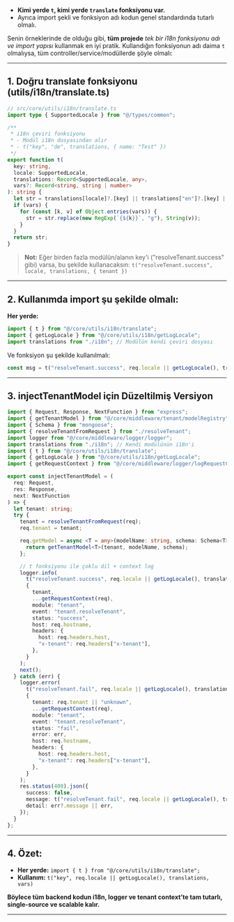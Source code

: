 

* **Kimi yerde `t`, kimi yerde `translate` fonksiyonu var.**
* Ayrıca import şekli ve fonksiyon adı kodun genel standardında tutarlı olmalı.

Senin örneklerinde de olduğu gibi, **tüm projede** *tek bir i18n fonksiyonu adı ve import yapısı* kullanmak en iyi pratik.
Kullandığın fonksiyonun adı daima `t` olmalıysa, tüm controller/service/modüllerde şöyle olmalı:

---

## **1. Doğru translate fonksiyonu (utils/i18n/translate.ts)**

```ts
// src/core/utils/i18n/translate.ts
import type { SupportedLocale } from "@/types/common";

/**
 * i18n çeviri fonksiyonu
 * - Modül i18n dosyasından alır
 * - t("key", "de", translations, { name: "Test" })
 */
export function t(
  key: string,
  locale: SupportedLocale,
  translations: Record<SupportedLocale, any>,
  vars?: Record<string, string | number>
): string {
  let str = translations[locale]?.[key] || translations["en"]?.[key] || key;
  if (vars) {
    for (const [k, v] of Object.entries(vars)) {
      str = str.replace(new RegExp(`{${k}}`, "g"), String(v));
    }
  }
  return str;
}
```

> **Not:**
> Eğer birden fazla modülün/alanın key'i ("resolveTenant.success" gibi) varsa, bu şekilde kullanacaksın:
> `t("resolveTenant.success", locale, translations, { tenant })`

---

## **2. Kullanımda import şu şekilde olmalı:**

**Her yerde:**

```ts
import { t } from "@/core/utils/i18n/translate";
import { getLogLocale } from "@/core/utils/i18n/getLogLocale";
import translations from "./i18n"; // Modülün kendi çeviri dosyası
```

Ve fonksiyon şu şekilde kullanılmalı:

```ts
const msg = t("resolveTenant.success", req.locale || getLogLocale(), translations, { tenant });
```

---

## **3. injectTenantModel için Düzeltilmiş Versiyon**

```ts
import { Request, Response, NextFunction } from "express";
import { getTenantModel } from "@/core/middleware/tenant/modelRegistry";
import { Schema } from "mongoose";
import { resolveTenantFromRequest } from "./resolveTenant";
import logger from "@/core/middleware/logger/logger";
import translations from "./i18n"; // Kendi modülünün i18n'i
import { t } from "@/core/utils/i18n/translate";
import { getLogLocale } from "@/core/utils/i18n/getLogLocale";
import { getRequestContext } from "@/core/middleware/logger/logRequestContext";

export const injectTenantModel = (
  req: Request,
  res: Response,
  next: NextFunction
) => {
  let tenant: string;
  try {
    tenant = resolveTenantFromRequest(req);
    req.tenant = tenant;

    req.getModel = async <T = any>(modelName: string, schema: Schema<T>) => {
      return getTenantModel<T>(tenant, modelName, schema);
    };

    // t fonksiyonu ile çoklu dil + context log
    logger.info(
      t("resolveTenant.success", req.locale || getLogLocale(), translations, { tenant }),
      {
        tenant,
        ...getRequestContext(req),
        module: "tenant",
        event: "tenant.resolveTenant",
        status: "success",
        host: req.hostname,
        headers: {
          host: req.headers.host,
          "x-tenant": req.headers["x-tenant"],
        },
      }
    );
    next();
  } catch (err) {
    logger.error(
      t("resolveTenant.fail", req.locale || getLogLocale(), translations),
      {
        tenant: req.tenant || "unknown",
        ...getRequestContext(req),
        module: "tenant",
        event: "tenant.resolveTenant",
        status: "fail",
        error: err,
        host: req.hostname,
        headers: {
          host: req.headers.host,
          "x-tenant": req.headers["x-tenant"],
        },
      }
    );
    res.status(400).json({
      success: false,
      message: t("resolveTenant.fail", req.locale || getLogLocale(), translations),
      detail: err?.message || err,
    });
  }
};
```

---

## **4. Özet:**

* **Her yerde:**
  `import { t } from "@/core/utils/i18n/translate";`
* **Kullanım:**
  `t("key", req.locale || getLogLocale(), translations, vars)`

**Böylece tüm backend kodun i18n, logger ve tenant context’te tam tutarlı, single-source ve scalable kalır.**

---